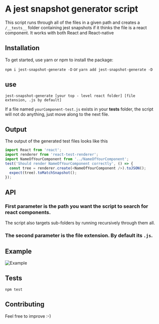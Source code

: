 # A jest snapshot generator script

This script runs through all of the files in a given path and creates a `/__tests__` folder containing jest snapshots if it thinks the file is a react component. It works with both React and React-native

## Installation

To get started, use yarn or npm to install the package:

`npm i jest-snapshot-generate -D` or `yarn add jest-snapshot-generate -D`

## use

`jest-snapshot-generate [your top - level react folder] [file extension, .js by default]`

If a file named `yourComponent-test.js` exists in your **tests** folder, the script will not do anything, just move along to the next file.

## Output

The output of the generated test files looks like this

```javascript
import React from 'react';
import renderer from 'react-test-renderer';
import NameOfYourComponent from '../NameOfYourComponent';
test('Should render NameOfYourComponent correctly', () => {
  const tree = renderer.create(<NameOfYourComponent />).toJSON();
  expect(tree).toMatchSnapshot();
});
```

## API

### First parameter is the path you want the script to search for react components.

The script also targets sub-folders by running recursively through them all.

### The second parameter is the file extension. By default its `.js`.

## Example

![Example](https://cl.ly/1I0p393i2611/Dec-09-2016%2011-28-37.gif)

## Tests

`npm test`

## Contributing

Feel free to improve :-)
